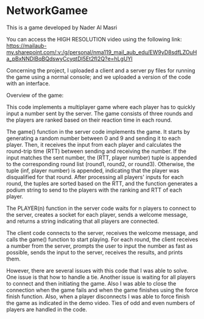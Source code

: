 # NetworkGamee
This is a game developed by Nader Al Masri

You can access the HIGH RESOLUTION video using the following link: https://mailaub-my.sharepoint.com/:v:/g/personal/nma119_mail_aub_edu/EW9yD8sdfLZOuHa_pBxNNDIBqBQdswyCcyqtDI5Et2fI2Q?e=hLgUYl

Concerning the project, I uploaded a client and a server py files for running the game using a normal console; and we uploaded a version of the code with an interface.

Overview of the game:


This code implements a multiplayer game where each player has to quickly input a number sent by the server. The game consists of three rounds and the players are ranked based on their reaction time in each round.

The game() function in the server code implements the game. It starts by generating a random number between 0 and 9 and sending it to each player. Then, it receives the input from each player and calculates the round-trip time (RTT) between sending and receiving the number. If the input matches the sent number, the (RTT, player number) tuple is appended to the corresponding round list (round1, round2, or round3). Otherwise, the tuple (inf, player number) is appended, indicating that the player was disqualified for that round. After processing all players' inputs for each round, the tuples are sorted based on the RTT, and the function generates a podium string to send to the players with the ranking and RTT of each player.

The PLAYER(n) function in the server code waits for n players to connect to the server, creates a socket for each player, sends a welcome message, and returns a string indicating that all players are connected.

The client code connects to the server, receives the welcome message, and calls the game() function to start playing. For each round, the client receives a number from the server, prompts the user to input the number as fast as possible, sends the input to the server, receives the results, and prints them.

However, there are several issues with this code that I was able to solve. One issue is that how to handle a tie. Another issue is waiting for all players to connect and then initiating the game. Also I was able to close the connection when the game fails and when the game finishes using the force finish function. Also, when a player disconnects I was able to force finish the game as indicated in the demo video. Ties of odd and even numbers of players are handled in the code.
